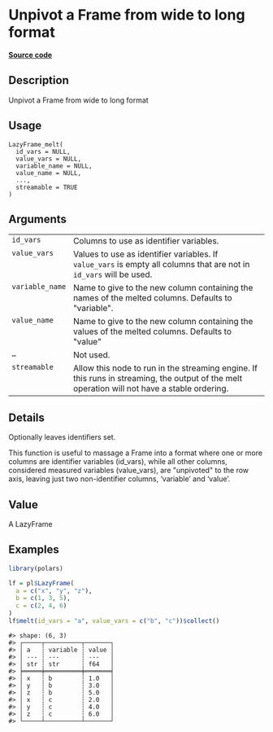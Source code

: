 
# Unpivot a Frame from wide to long format

[**Source code**](https://github.com/pola-rs/r-polars/tree/53c7d964901ed4a019998e89aff8c6d44691d793/R/lazyframe__lazy.R#L1228)

## Description

Unpivot a Frame from wide to long format

## Usage

<pre><code class='language-R'>LazyFrame_melt(
  id_vars = NULL,
  value_vars = NULL,
  variable_name = NULL,
  value_name = NULL,
  ...,
  streamable = TRUE
)
</code></pre>

## Arguments

<table>
<tr>
<td style="white-space: nowrap; font-family: monospace; vertical-align: top">
<code id="LazyFrame_melt_:_id_vars">id_vars</code>
</td>
<td>
Columns to use as identifier variables.
</td>
</tr>
<tr>
<td style="white-space: nowrap; font-family: monospace; vertical-align: top">
<code id="LazyFrame_melt_:_value_vars">value_vars</code>
</td>
<td>
Values to use as identifier variables. If <code>value_vars</code> is
empty all columns that are not in <code>id_vars</code> will be used.
</td>
</tr>
<tr>
<td style="white-space: nowrap; font-family: monospace; vertical-align: top">
<code id="LazyFrame_melt_:_variable_name">variable_name</code>
</td>
<td>
Name to give to the new column containing the names of the melted
columns. Defaults to "variable".
</td>
</tr>
<tr>
<td style="white-space: nowrap; font-family: monospace; vertical-align: top">
<code id="LazyFrame_melt_:_value_name">value_name</code>
</td>
<td>
Name to give to the new column containing the values of the melted
columns. Defaults to "value"
</td>
</tr>
<tr>
<td style="white-space: nowrap; font-family: monospace; vertical-align: top">
<code id="LazyFrame_melt_:_...">…</code>
</td>
<td>
Not used.
</td>
</tr>
<tr>
<td style="white-space: nowrap; font-family: monospace; vertical-align: top">
<code id="LazyFrame_melt_:_streamable">streamable</code>
</td>
<td>
Allow this node to run in the streaming engine. If this runs in
streaming, the output of the melt operation will not have a stable
ordering.
</td>
</tr>
</table>

## Details

Optionally leaves identifiers set.

This function is useful to massage a Frame into a format where one or
more columns are identifier variables (id_vars), while all other
columns, considered measured variables (value_vars), are "unpivoted" to
the row axis, leaving just two non-identifier columns, ‘variable’ and
‘value’.

## Value

A LazyFrame

## Examples

``` r
library(polars)

lf = pl$LazyFrame(
  a = c("x", "y", "z"),
  b = c(1, 3, 5),
  c = c(2, 4, 6)
)
lf$melt(id_vars = "a", value_vars = c("b", "c"))$collect()
```

    #> shape: (6, 3)
    #> ┌─────┬──────────┬───────┐
    #> │ a   ┆ variable ┆ value │
    #> │ --- ┆ ---      ┆ ---   │
    #> │ str ┆ str      ┆ f64   │
    #> ╞═════╪══════════╪═══════╡
    #> │ x   ┆ b        ┆ 1.0   │
    #> │ y   ┆ b        ┆ 3.0   │
    #> │ z   ┆ b        ┆ 5.0   │
    #> │ x   ┆ c        ┆ 2.0   │
    #> │ y   ┆ c        ┆ 4.0   │
    #> │ z   ┆ c        ┆ 6.0   │
    #> └─────┴──────────┴───────┘

